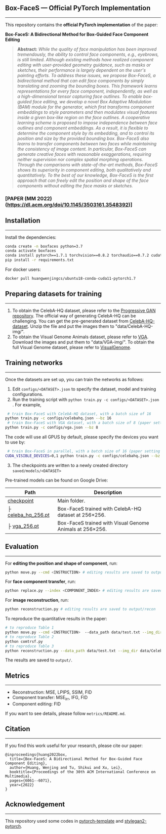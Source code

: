 ## Box-FaceS — Official PyTorch Implementation

---

This repository contains the **official PyTorch implementation** of the paper:

**Box-FaceS: A Bidirectional Method for Box-Guided Face Component Editing**

> **Abstract:** *While the quality of face manipulation has been improved tremendously, the ability to control face components, e.g., eyebrows, is still limited. Although existing methods have realized component editing with user-provided geometry guidance, such as masks or sketches, their performance is largely dependent on the user's painting efforts. To address these issues, we propose Box-FaceS, a bidirectional method that can edit face components by simply translating and zooming the bounding boxes. This framework learns representations for every face component, independently, as well as a high-dimensional tensor capturing face outlines. To enable box-guided face editing, we develop a novel Box Adaptive Modulation (BAM) module for the generator, which first transforms component embeddings to style parameters and then modulates visual features inside a given box-like region on the face outlines. A cooperative learning scheme is proposed to impose independence between face outlines and component embeddings. As a result, it is flexible to determine the component style by its embedding, and to control its position and size by the provided bounding box. Box-FaceS also learns to transfer components between two faces while maintaining the consistency of image content. In particular, Box-FaceS can generate creative faces with reasonable exaggerations, requiring neither supervision nor complex spatial morphing operations. Through the comparisons with state-of-the-art methods, Box-FaceS shows its superiority in component editing, both qualitatively and quantitatively. To the best of our knowledge, Box-FaceS is the first approach that can freely edit the position and shape of the face components without editing the face masks or sketches.*

### [PAPER (MM 2022) (https://dl.acm.org/doi/10.1145/3503161.3548392)]
## Installation

---

Install the dependencies:
```bash
conda create -n boxfaces python=3.7
conda activate boxfaces
conda install pytorch==1.7.1 torchvision==0.8.2 torchaudio==0.7.2 cudatoolkit=11.0 -c pytorch
pip install -r requirements.txt
```
For docker users:

```bash
docker pull huangwenjingcs/ubuntu18-conda-cuda11-pytorch1.7
```

## Preparing datasets for training

---

1. To obtain the CelebA-HQ dataset, please refer to the [Progressive GAN repository](https://github.com/tkarras/progressive_growing_of_gans). The official way of generating CelebA-HQ can be challenging. You can get the pre-generated dataset from [CelebA-HQ-dataset](https://drive.google.com/file/d/17wOT2Du1oKMU8DtRWupR_m1mgWvnGl1I/view?usp=sharing). Unzip the file and put the images them to "data/CelebA-HQ-img/".
2. To obtain the  Visual Genome Animals dataset, please refer to [VGA](https://drive.google.com/file/d/1WYBmk2pSBDtJcx-MFjJzwaX7FiDRL4sa/view?usp=sharing). Download the images and put them to "data/VGA-img/".  To obtain the full Visual Genome dataset, please refer to [VisualGenome](https://visualgenome.org/).
## Training networks

---

Once the datasets are set up, you can train the networks as follows:

1. Edit `configs/<DATASET>.json` to specify the dataset, model and training configurations.
1. Run the training script with `python train.py -c configs/<DATASET>.json `. For example, 
```bash
 # train Box-FaceS with CelebA-HQ dataset, with a batch size of 16
python train.py -c configs/celebahq.json --bz 16
 # train Box-FaceS with VGA dataset, with a batch size of 8 (paper setting on vga)
python train.py -c configs/vga.json --bz 8
```

   The code will use all GPUS by default, please specify the devices you want to use by:

```bash
 # train Box-FaceS in parallel, with a batch size of 16 (paper setting on celebahq)
CUDA_VISIBLE_DEVICES=0,1 python train.py -c configs/celebahq.json --bz 8
```

3. The checkpoints are written to a newly created directory `saved/models/<DATASET>`

Pre-trained models can be found on Google Drive:

| Path                                                         | Description                                              |
| ------------------------------------------------------------ | -------------------------------------------------------- |
| [checkpoint](https://drive.google.com/drive/folders/1gMhaWgNnE_0Ld-zOtVJ4kw4qxudW_Q0p?usp=sharing) | Main folder.                                             |
| ├  [celeba_hq_256.pt](https://drive.google.com/file/d/1RXluIY-MvDdbqS2dPxllQpCoywXFHQZV/view?usp=sharing) | Box-FaceS trained with CelebA-HQ dataset at 256×256.     |
| ├  [vga_256.pt](https://drive.google.com/file/d/19sO0xF4gr8cllW2uzOONgLvciB39Mx3H/view?usp=sharing) | Box-FaceS trained with Visual Genome Animals at 256×256. |

## Evaluation 

---

For **editing  the position and shape of component**, run:

```bash
python move.py --cmd <INSTRUCTION> # editing results are saved to output/move/<INSTRUCTION>
```

For **face component transfer**, run:

```bash
python replace.py --index <COMPONENT_INDEX> # editing results are saved to output/replace/
```

For **image reconstruction**, run:

```bash
python reconstruction.py # editing results are saved to output/recon
```

To reproduce the quantitative results in the paper:

```bash
# to reproduce Table 1
python move.py --cmd <INSTRUCTION>  --data_path data/test.txt --img_dir data/CelebA-HQ-img
# to reproduce Table 2
python comtrsf.py
# to reproduce Table 3
python reconstruction.py --data_path data/test.txt --img_dir data/CelebA-HQ-img
```


The results are saved to `output/`.

## Metrics 

---

- Reconstruction:  MSE, LPIPS, SSIM, FID
- Component transfer: MSE$_{\text{irr}}$, IFG, FID
- Component editing:  FID

If you want to see details, please follow `metrics/README.md`.

## Citation

---

If you find this work useful for your research, please cite our paper:
```
@inproceedings{huang2022box,
  title={Box-FaceS: A Bidirectional Method for Box-Guided Face Component Editing},
  author={Huang, Wenjing and Tu, Shikui and Xu, Lei},
  booktitle={Proceedings of the 30th ACM International Conference on Multimedia},
  pages={6061--6071},
  year={2022}
}
```

## Acknowledgement

---
This repository used some codes in [pytorch-template](https://github.com/victoresque/pytorch-template) and [stylegan2-pytorch](https://github.com/rosinality/stylegan2-pytorch).


